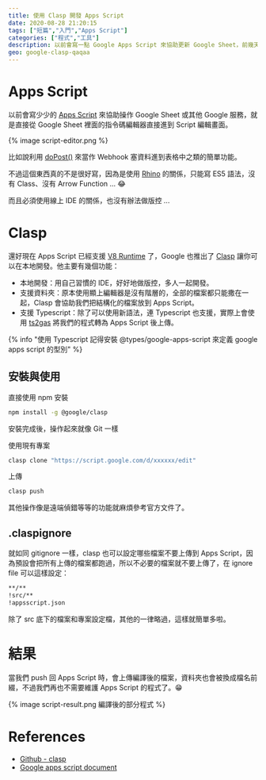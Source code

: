 ```yaml
---
title: 使用 Clasp 開發 Apps Script
date: 2020-08-28 21:20:15
tags: ["短篇","入門","Apps Script"]
categories: ["程式","工具"]
description: 以前會寫一點 Google Apps Script 來協助更新 Google Sheet，前幾天突然發現她終於使用 V8 啦，甚至可以使用 Typescript 來撰寫，這篇文章來介紹實作這些功能的工具 Clasp。
geo: google-clasp-qaqaa
---
```


# Apps Script
以前會寫少少的 [Apps Script](https://developers.google.com/apps-script/) 來協助操作 Google Sheet 或其他 Google 服務，就是直接從 Google Sheet 裡面的指令碼編輯器直接進到 Script 編輯畫面。

{% image script-editor.png %}

比如說利用 [doPost()](https://developers.google.com/apps-script/guides/web) 來當作 Webhook 塞資料進到表格中之類的簡單功能。

不過這個東西真的不是很好寫，因為是使用 [Rhino](https://developer.mozilla.org/en-US/docs/Mozilla/Projects/Rhino) 的關係，只能寫 ES5 語法，沒有 Class、沒有 Arrow Function ... 😂

而且必須使用線上 IDE 的關係，也沒有辦法做版控 ...

# Clasp

還好現在 Apps Script 已經支援 [V8 Runtime](https://developers.google.com/apps-script/guides/v8-runtime) 了，Google 也推出了 [Clasp](https://github.com/google/clasp) 讓你可以在本地開發。他主要有幾個功能：

- 本地開發：用自己習慣的 IDE，好好地做版控，多人一起開發。
- 支援資料夾：原本使用顯上編輯器是沒有階層的，全部的檔案都只能撒在一起，Clasp 會協助我們把結構化的檔案放到 Apps Script。
- 支援 Typescript：除了可以使用新語法，連 Typescript 也支援，實際上會使用 [ts2gas](https://github.com/grant/ts2gas) 將我們的程式轉為 Apps Script 後上傳。

{% info "使用 Typescript 記得安裝 @types/google-apps-script 來定義 google apps script 的型別" %}

## 安裝與使用
直接使用 npm 安裝

```bash
npm install -g @google/clasp
```

安裝完成後，操作起來就像 Git 一樣

使用現有專案

```bash
clasp clone "https://script.google.com/d/xxxxxx/edit"
```

上傳


```bash
clasp push
```

其他操作像是遠端偵錯等等的功能就麻煩參考官方文件了。

## .claspignore
就如同 gitignore 一樣，clasp 也可以設定哪些檔案不要上傳到 Apps Script，因為預設會把所有上傳的檔案都跑過，所以不必要的檔案就不要上傳了，在 ignore file 可以這樣設定：

```txt
**/**
!src/**
!appsscript.json
```

除了 src 底下的檔案和專案設定檔，其他的一律略過，這樣就簡單多啦。

# 結果
當我們 push 回 Apps Script 時，會上傳編譯後的檔案，資料夾也會被換成檔名前綴，不過我們再也不需要維護 Apps Script 的程式了。😁

{% image script-result.png 編譯後的部分程式 %}

# References
- [Github - clasp](https://github.com/google/clasp)
- [Google apps script document](https://developers.google.com/apps-script)